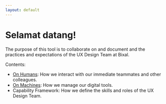 ```yaml
---
layout: default
---
```


# Selamat datang!
The purpose of this tool is to collaborate on and document and the practices and expectations of the UX Design Team at Bixal.

Contents:
- [On Humans](/humans): How we interact with our immediate teammates and other colleagues.
- [On Machines](/machines): How we manage our digital tools.
- Capability Framework: How we define the skills and roles of the UX Design Team.

